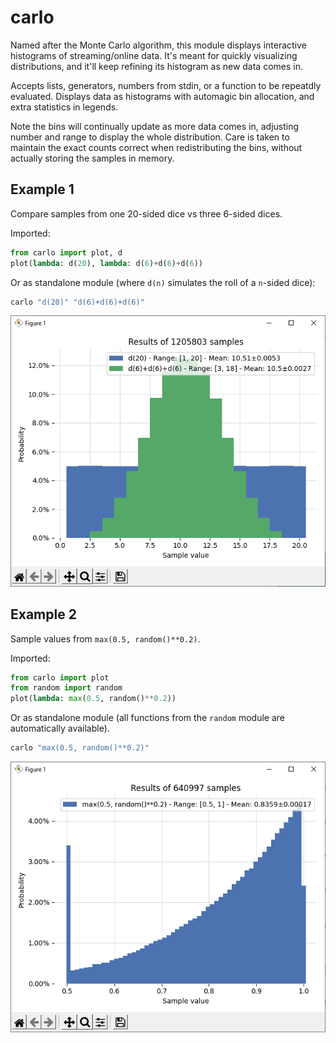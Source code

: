 # carlo

Named after the Monte Carlo algorithm, this module displays interactive histograms of streaming/online data. It's meant for quickly visualizing distributions, and it'll keep refining its histogram as new data comes in.

Accepts lists, generators, numbers from stdin, or a function to be repeatdly evaluated. Displays data as histograms with automagic bin allocation, and extra statistics in legends.

Note the bins will continually update as more data comes in, adjusting number and range to display the whole distribution. Care is taken to maintain the exact counts correct when redistributing the bins, without actually storing the samples in memory.

## Example 1

Compare samples from one 20-sided dice vs three 6-sided dices.

Imported:

```python
from carlo import plot, d
plot(lambda: d(20), lambda: d(6)+d(6)+d(6))
```

Or as standalone module (where `d(n)` simulates the roll of a `n`-sided dice):

```bash
carlo "d(20)" "d(6)+d(6)+d(6)"
```

![example screenshot showing two histograms superimposed](./screenshot1.png)

## Example 2

Sample values from `max(0.5, random()**0.2)`.

Imported:

```python
from carlo import plot
from random import random
plot(lambda: max(0.5, random()**0.2))
```

Or as standalone module (all functions from the `random` module are automatically available).

```bash
carlo "max(0.5, random()**0.2)"
```
    
![example screenshot showing a skewed-looking histogram](./screenshot2.png)
